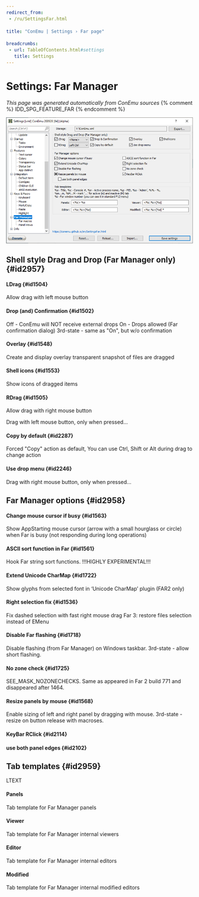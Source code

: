 ```yaml
---
redirect_from:
 - /ru/SettingsFar.html

title: "ConEmu | Settings › Far page"

breadcrumbs:
 - url: TableOfContents.html#settings
   title: Settings
---
```


# Settings: Far Manager

*This page was generated automatically from ConEmu sources*
{% comment %} IDD_SPG_FEATURE_FAR {% endcomment %}

![ConEmu Settings: Far Manager](/img/Settings-Far.png)



## Shell style Drag and Drop (Far Manager only)  {#id2957}

#### LDrag  {#id1504}
Allow drag with left mouse button

#### Drop (and) Confirmation  {#id1502}
Off - ConEmu will NOT receive external drops On - Drops allowed (Far confirmation dialog) 3rd-state - same as "On", but w/o confirmation

#### Overlay  {#id1548}
Create and display overlay transparent snapshot of files are dragged

#### Shell icons  {#id1553}
Show icons of dragged items

#### RDrag  {#id1505}
Allow drag with right mouse button

Drag with left mouse button, only when pressed...

#### Copy by default  {#id2287}
Forced "Copy" action as default, You can use Ctrl, Shift or Alt during drag to change action

#### Use drop menu  {#id2246}




Drag with right mouse button, only when pressed...

## Far Manager options  {#id2958}

#### Change mouse cursor if busy  {#id1563}
Show AppStarting mouse cursor (arrow with a small hourglass or circle) when Far is busy (not responding during long operations)

#### ASCII sort function in Far  {#id1561}
Hook Far string sort functions. !!!HIGHLY EXPERIMENTAL!!!

#### Extend Unicode CharMap  {#id1722}
Show glyphs from selected font in ‘Unicode CharMap’ plugin (FAR2 only)

#### Right selection fix  {#id1536}
Fix dashed selection with fast right mouse drag Far 3: restore files selection instead of EMenu

#### Disable Far flashing  {#id1718}
Disable flashing (from Far Manager) on Windows taskbar. 3rd-state - allow short flashing.

#### No zone check  {#id1725}
SEE_MASK_NOZONECHECKS. Same as appeared in Far 2 build 771 and disappeared after 1464.

#### Resize panels by mouse  {#id1568}
Enable sizing of left and right panel by dragging with mouse. 3rd-state - resize on button release with macroses.

#### KeyBar RClick  {#id2114}


#### use both panel edges  {#id2102}




## Tab templates  {#id2959}



LTEXT



#### Panels
Tab template for Far Manager panels

#### Viewer
Tab template for Far Manager internal viewers

#### Editor
Tab template for Far Manager internal editors

#### Modified
Tab template for Far Manager internal modified editors



